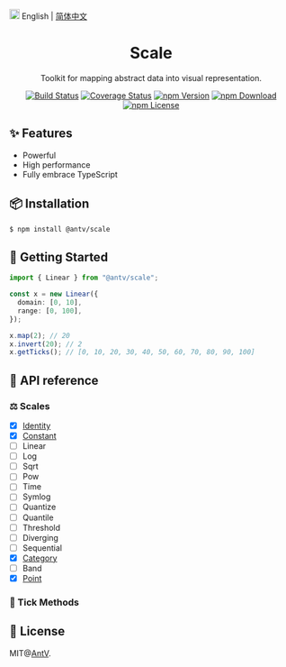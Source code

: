 <img src="https://gw.alipayobjects.com/zos/antfincdn/R8sN%24GNdh6/language.svg" width="18"> English | [简体中文](./README.zh-CN.md)

<h1 align="center">
<b>Scale</b>
</h1>

<div align="center">

Toolkit for mapping abstract data into visual representation.

[![Build Status](https://github.com/antvis/scale/workflows/build/badge.svg)](https://github.com/antvis/scale/actions)
[![Coverage Status](https://coveralls.io/repos/github/antvis/scale/badge.svg?branch=master)](https://coveralls.io/github/antvis/scale?branch=master)
[![npm Version](https://img.shields.io/npm/v/@antv/scale.svg)](https://www.npmjs.com/package/@antv/scale)
[![npm Download](https://img.shields.io/npm/dm/@antv/scale.svg)](https://www.npmjs.com/package/@antv/scale)
[![npm License](https://img.shields.io/npm/l/@antv/scale.svg)](https://www.npmjs.com/package/@antv/scale)

</div>

## ✨ Features

- Powerful
- High performance
- Fully embrace TypeScript

## 📦 Installation

```bash
$ npm install @antv/scale
```

## 🔨 Getting Started

```ts
import { Linear } from "@antv/scale";

const x = new Linear({
  domain: [0, 10],
  range: [0, 100],
});

x.map(2); // 20
x.invert(20); // 2
x.getTicks(); // [0, 10, 20, 30, 40, 50, 60, 70, 80, 90, 100]
```

## 📜 API reference

### ⚖️ Scales

- [x] [Identity](./docs/identity.md)
- [x] [Constant](./docs/constant.md)
- [ ] Linear
- [ ] Log
- [ ] Sqrt
- [ ] Pow
- [ ] Time
- [ ] Symlog
- [ ] Quantize
- [ ] Quantile
- [ ] Threshold
- [ ] Diverging
- [ ] Sequential
- [x] [Category](./docs/category.md)
- [ ] Band
- [x] [Point](./docs/point.md)

### 🧮 Tick Methods

## 📄 License

MIT@[AntV](https://github.com/antvis).
